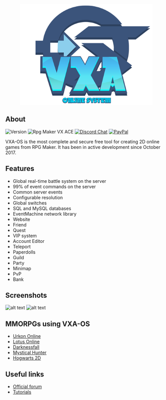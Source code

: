<p align="center"><img src=".github/logo.png"></p>

## About

![Version](https://img.shields.io/badge/Version-%202.1.6-red?style=for-the-badge&logo=appveyo)
![Rpg Maker VX ACE](https://img.shields.io/badge/RPG%20MAKER-VX%20ACE-red?style=for-the-badge&logo=appveyo)
[![Discord Chat](https://img.shields.io/discord/429043233587462144?style=for-the-badge&logo=appveyo)](https://discord.gg/cVhjdsF)
[![PayPal](https://img.shields.io/badge/paypal-donate-yellow?style=for-the-badge&logo=appveyo)](https://www.paypal.com/donate/?hosted_button_id=GWF4ERBTWALKA)  

<p>VXA-OS is the most complete and secure free tool for creating 2D online games from RPG Maker. It has been in active development since October 2017.</p>

## Features
  - Global real-time battle system on the server
  - 99% of event commands on the server
  - Common server events
  - Configurable resolution
  - Global switches
  - SQL and MySQL databases
  - EventMachine network library
  - Website
  - Friend
  - Quest
  - VIP system
  - Account Editor
  - Teleport
  - Paperdolls
  - Guild
  - Party
  - Minimap
  - PvP
  - Bank

  
## Screenshots
![alt text](https://i.imgur.com/ayYA007.jpg)
![alt text](https://i.imgur.com/uwnCkxX.png)

## MMORPGs using VXA-OS

- [Urkon Online](https://www.aldeiarpg.com/t14262-urkon-online)
- [Lotus Online](https://www.aldeiarpg.com/t14134-lotus-online)
- [Darknessfall](https://www.aldeiarpg.com/t14505-darknessfall-online)
- [Mystical Hunter](https://www.aldeiarpg.com/t14610-mystical-hunter-online)
- [Hogwarts 2D](https://mmodev.zone/threads/hogwarts-online-2d.173/)

## Useful links

- [Official forum](https://mmodev.zone/threads/vxa-os-crie-seu-mmo-com-rpg-maker.27/)
- [Tutorials](https://mmodev.zone/forums/tutoriais.68/)








